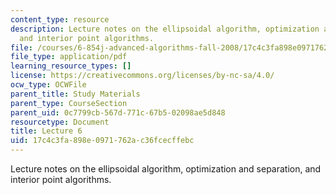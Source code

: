 ```yaml
---
content_type: resource
description: Lecture notes on the ellipsoidal algorithm, optimization and separation,
  and interior point algorithms.
file: /courses/6-854j-advanced-algorithms-fall-2008/17c4c3fa898e0971762ac36fcecffebc_lect10_01.pdf
file_type: application/pdf
learning_resource_types: []
license: https://creativecommons.org/licenses/by-nc-sa/4.0/
ocw_type: OCWFile
parent_title: Study Materials
parent_type: CourseSection
parent_uid: 0c7799cb-567d-771c-67b5-02098ae5d848
resourcetype: Document
title: Lecture 6
uid: 17c4c3fa-898e-0971-762a-c36fcecffebc
---
```

Lecture notes on the ellipsoidal algorithm, optimization and separation, and interior point algorithms.